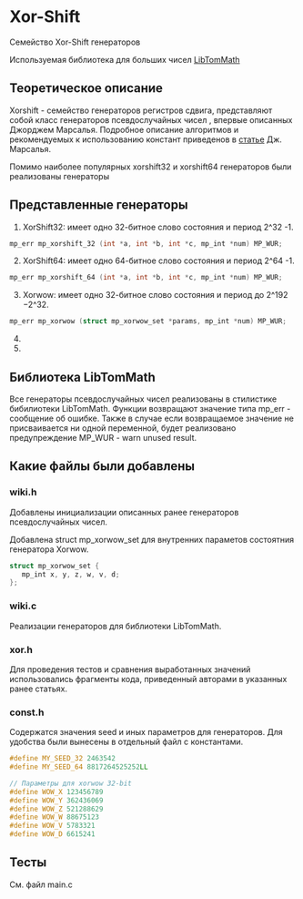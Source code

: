 # Xor-Shift
Семейство Xor-Shift генераторов 

Используемая библиотека для больших чисел [LibTomMath](https://www.libtom.net/LibTomMath/)

 ## Теоретическое описание
 
Xorshift - семейство генераторов регистров сдвига, представляют собой класс генераторов псевдослучайных чисел , впервые описанных Джорджем Марсалья. Подробное описание алгоритмов и рекомендуемых к использованию констант приведенов в [статье](https://www.jstatsoft.org/article/view/v008i14) Дж. Марсалья.
 
Помимо наиболее популярных xorshift32 и xorshift64 генераторов были реализованы генераторы 
 
 ## Представленные генераторы
 
1) XorShift32: имеет одно 32-битное слово состояния и период 2^32 -1. 

```C
mp_err mp_xorshift_32 (int *a, int *b, int *c, mp_int *num) MP_WUR;
```

2) XorShift64: имеет одно 64-битное слово состояния и период 2^64 -1.

```C
mp_err mp_xorshift_64 (int *a, int *b, int *c, mp_int *num) MP_WUR;
```

3) Xorwow: имеет одно 32-битное слово состояния и период до 2^192 −2^32.

```C
mp_err mp_xorwow (struct mp_xorwow_set *params, mp_int *num) MP_WUR;
```

4)
5)

## Библиотека LibTomMath

Все генераторы псевдослучайных чисел реализованы в стилистике бибилиотеки LibTomMath. Функции возвращают значение типа mp_err - сообщение об ошибке. Также в случае если возвращаемое значение не присваивается ни одной переменной, будет реализовано предупреждение MP_WUR - warn unused result.

## Какие файлы были добавлены

### wiki.h

Добавлены инициализации описанных ранее генераторов псевдослучайных чисел.

Добавлена struct mp_xorwow_set для внутренних параметов состоятния генератора Xorwow.
 ```C
 struct mp_xorwow_set {
    mp_int x, y, z, w, v, d;
};
```

### wiki.c

Реализации генераторов для библиотеки LibTomMath.

### xor.h

Для проведения тестов и сравнения выработанных значений использовались фрагменты кода, приведенный авторами в указанных ранее статьях. 

### const.h

Содержатся значения seed и иных параметров для генераторов. Для удобства были вынесены в отдельный файл с константами.

```C
#define MY_SEED_32 2463542
#define MY_SEED_64 8817264525252LL

// Параметры для xorwow 32-bit
#define WOW_X 123456789
#define WOW_Y 362436069
#define WOW_Z 521288629
#define WOW_W 88675123
#define WOW_V 5783321
#define WOW_D 6615241
```

## Тесты
См. файл main.c

